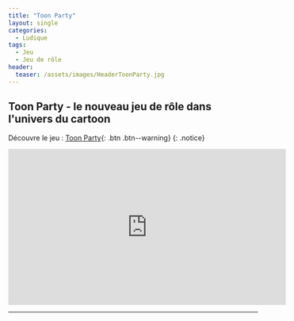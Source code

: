 ```yaml
---
title: "Toon Party"
layout: single
categories:
  - Ludique
tags:
  - Jeu
  - Jeu de rôle
header:
  teaser: /assets/images/HeaderToonParty.jpg
---
```


## Toon Party - le nouveau jeu de rôle dans l'univers du cartoon

Découvre le jeu : [Toon Party](https://linktr.ee/toonparty){: .btn .btn--warning}
{: .notice} 

<iframe width="560" height="315" src="https://www.youtube.com/embed/2vdassjxGZk" title="YouTube video player" frameborder="0" allow="accelerometer; autoplay; clipboard-write; encrypted-media; gyroscope; picture-in-picture; web-share" allowfullscreen></iframe>







---
